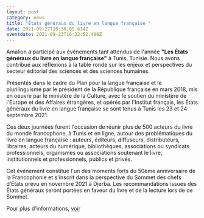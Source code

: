 ```yaml
---
layout: post
category: news
title: "États généraux du livre en langue française "
date: 2021-09-27T16:30:05.614Z
eventdate: 2021-09-23T16:32:52.406Z
---
```

Amalion a participé aux événements tant attendus de l'année **"Les États généraux du livre en langue française"** à Tunis, Tunisie. Nous avons contribué aux réflexions à la table ronde sur les enjeux et perspectives du secteur éditorial des sciences et des sciences humaines.

Présentés dans le cadre du Plan pour la langue française et le plurilinguisme par le président de la République française en mars 2018, mis en oeuvre par le ministère de la Culture, avec le soutien du ministère de l'Europe et des Affaires étrangères, et opérés par l'Institut français, les États généraux du livre en langue française se sont tenus à Tunis les 23 et 24 septembre 2021.

Ces deux journées furent l'occasion de réunir plus de 500 acteurs du livre du monde francophone, à Tunis et en ligne, autour des problématiques du livre en langue française : auteurs, éditeurs, diffuseurs, distributeurs, libraires, acteurs du numérique, bibliothèques, associations ou syndicats professionnels, organismes ou associations soutenant le livre, institutionnels et professionnels, publics et privés.

Cet événement constitue l'un des moments forts du 50ème anniversaire de la Francophonie et s'inscrit dans la perspective du Sommet des chefs d’États prévu en novembre 2021 à Djerba. Les recommandations issues des États généraux seront portées en faveur du livre et de la lecture lors de ce Sommet.

Pour plus d'informations, [voir ](https://www.lelivreenlanguefrancaise.org/)